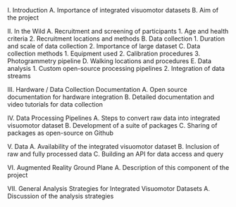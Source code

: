 I. Introduction A. Importance of integrated visuomotor datasets B. Aim of the project

II. In the Wild A. Recruitment and screening of participants 1. Age and health criteria 2. Recruitment locations and methods B. Data collection 1. Duration and scale of data collection 2. Importance of large dataset C. Data collection methods 1. Equipment used 2. Calibration procedures 3. Photogrammetry pipeline D. Walking locations and procedures E. Data analysis 1. Custom open-source processing pipelines 2. Integration of data streams

III. Hardware / Data Collection Documentation A. Open source documentation for hardware integration B. Detailed documentation and video tutorials for data collection

IV. Data Processing Pipelines A. Steps to convert raw data into integrated visuomotor dataset B. Development of a suite of packages C. Sharing of packages as open-source on Github

V. Data A. Availability of the integrated visuomotor dataset B. Inclusion of raw and fully processed data C. Building an API for data access and query

VI. Augmented Reality Ground Plane A. Description of this component of the project

VII. General Analysis Strategies for Integrated Visuomotor Datasets A. Discussion of the analysis strategies